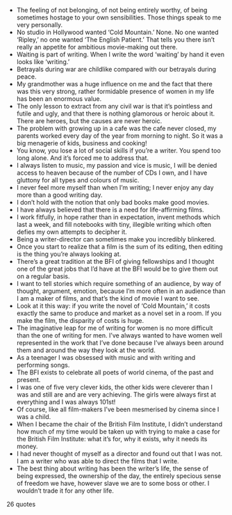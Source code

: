  - The feeling of not belonging, of not being entirely worthy, of being sometimes hostage to your own sensibilities. Those things speak to me very personally.
 - No studio in Hollywood wanted ‘Cold Mountain.’ None. No one wanted ‘Ripley,’ no one wanted ‘The English Patient.’ That tells you there isn’t really an appetite for ambitious movie-making out there.
 - Waiting is part of writing. When I write the word ‘waiting’ by hand it even looks like ‘writing.’
 - Betrayals during war are childlike compared with our betrayals during peace.
 - My grandmother was a huge influence on me and the fact that there was this very strong, rather formidable presence of women in my life has been an enormous value.
 - The only lesson to extract from any civil war is that it’s pointless and futile and ugly, and that there is nothing glamorous or heroic about it. There are heroes, but the causes are never heroic.
 - The problem with growing up in a cafe was the cafe never closed, my parents worked every day of the year from morning to night. So it was a big menagerie of kids, business and cooking!
 - You know, you lose a lot of social skills if you’re a writer. You spend too long alone. And it’s forced me to address that.
 - I always listen to music, my passion and vice is music, I will be denied access to heaven because of the number of CDs I own, and I have gluttony for all types and colours of music.
 - I never feel more myself than when I’m writing; I never enjoy any day more than a good writing day.
 - I don’t hold with the notion that only bad books make good movies.
 - I have always believed that there is a need for life-affirming films.
 - I work fitfully, in hope rather than in expectation, invent methods which last a week, and fill notebooks with tiny, illegible writing which often defies my own attempts to decipher it.
 - Being a writer-director can sometimes make you incredibly blinkered.
 - Once you start to realize that a film is the sum of its editing, then editing is the thing you’re always looking at.
 - There’s a great tradition at the BFI of giving fellowships and I thought one of the great jobs that I’d have at the BFI would be to give them out on a regular basis.
 - I want to tell stories which require something of an audience, by way of thought, argument, emotion, because I’m more often in an audience than I am a maker of films, and that’s the kind of movie I want to see.
 - Look at it this way: if you write the novel of ‘Cold Mountain,’ it costs exactly the same to produce and market as a novel set in a room. If you make the film, the disparity of costs is huge.
 - The imaginative leap for me of writing for women is no more difficult than the one of writing for men. I’ve always wanted to have women well represented in the work that I’ve done because I’ve always been around them and around the way they look at the world.
 - As a teenager I was obsessed with music and with writing and performing songs.
 - The BFI exists to celebrate all poets of world cinema, of the past and present.
 - I was one of five very clever kids, the other kids were cleverer than I was and still are and are very achieving. The girls were always first at everything and I was always 101st!
 - Of course, like all film-makers I’ve been mesmerised by cinema since I was a child.
 - When I became the chair of the British Film Institute, I didn’t understand how much of my time would be taken up with trying to make a case for the British Film Institute: what it’s for, why it exists, why it needs its money.
 - I had never thought of myself as a director and found out that I was not. I am a writer who was able to direct the films that I write.
 - The best thing about writing has been the writer’s life, the sense of being expressed, the ownership of the day, the entirely specious sense of freedom we have, however slave we are to some boss or other. I wouldn’t trade it for any other life.

26 quotes